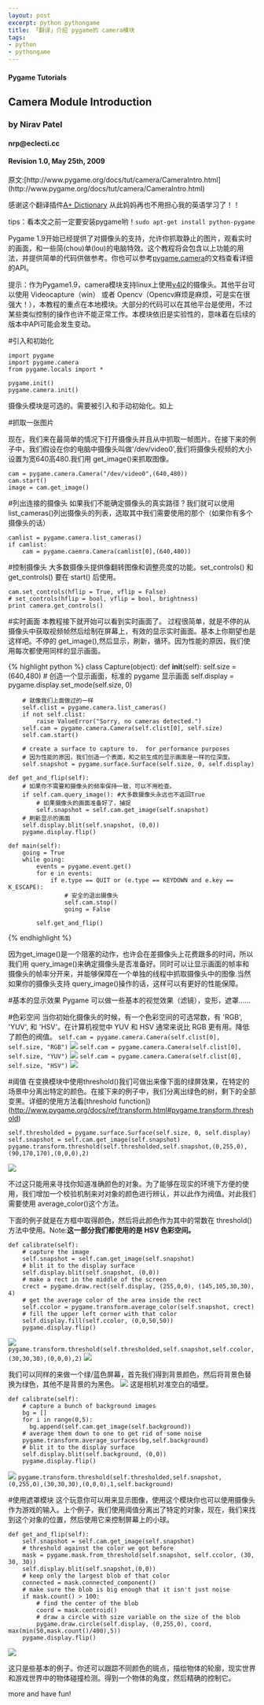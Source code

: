 ```yaml
---
layout: post
excerpt: python pythongame
title: 「翻译」介绍 pygame的 camera模块
tags:
- python
- pythongame
---
```

<h4>Pygame Tutorials</h6>
<h2>Camera Module Introduction</h3>
<h3>by Nirav Patel</h4>
<h4>nrp@eclecti.cc</h6>
<h4>Revision 1.0, May 25th, 2009</h5>
原文:[http://www.pygame.org/docs/tut/camera/CameraIntro.html](http://www.pygame.org/docs/tut/camera/CameraIntro.html)

感谢这个翻译插件[A+ Dictionary](https://chrome.google.com/webstore/detail/a%20-dictionary/nbdnlnijofenjgknplpelkpmhikpangb) 从此妈妈再也不用担心我的英语学习了！！

tips：看本文之前一定要安装pygame哟！`sudo apt-get install python-pygame`


Pygame 1.9开始已经提供了对摄像头的支持，允许你抓取静止的图片，观看实时的画面，和一些简(chou)单(lou)的电脑特效。这个教程将会包含以上功能的用法，并提供简单的代码供做参考。你也可以参考[pygame.camera](http://www.pygame.org/docs/ref/camera.html)的文档查看详细的API。

提示：作为Pygame1.9，camera模块支持linux上使用[v4l2](https://www.google.com.hk/search?&q=v4l2+)的摄像头。其他平台可以使用 Videocapture（win） 或者 Opencv（Opencv麻烦是麻烦，可是实在很强大！），本教程的重点在本地模块。大部分的代码可以在其他平台是使用，不过某些类似控制的操作也许不能正常工作。本模块依旧是实验性的，意味着在后续的版本中API可能会发生变动。

#引入和初始化

    import pygame
    import pygame.camera
    from pygame.locals import *

    pygame.init()
    pygame.camera.init()

摄像头模块是可选的。需要被引入和手动初始化。如上

#抓取一张图片

现在，我们来在最简单的情况下打开摄像头并且从中抓取一帧图片。在接下来的例子中，我们假设在你的电脑中摄像头叫做'/dev/video0',我们将摄像头视频的大小设置为宽640高480.我们用 get_image()来抓取图像。

    cam = pygame.camera.Camera("/dev/video0",(640,480))
    cam.start()
    image = cam.get_image()

#列出连接的摄像头
如果我们不能确定摄像头的真实路径？我们就可以使用 list_cameras()列出摄像头的列表，选取其中我们需要使用的那个（如果你有多个摄像头的话）

    camlist = pygame.camera.list_cameras()
    if camlist:
        cam = pygame.caemra.Camera(camlist[0],(640,480))

#控制摄像头
大多数摄像头提供像翻转图像和调整亮度的功能。set_controls() 和 get_controls() 要在 start() 后使用。

    cam.set_controls(hflip = True, vflip = False)
    # set_controls(hflip = bool, vflip = bool, brightness)
    print camera.get_controls()

#实时画面
本教程接下就开始可以看到实时画面了。
过程很简单，就是不停的从摄像头中获取视频帧然后绘制在屏幕上，有效的显示实时画面。基本上你期望也是这样吧。不停的 get_image(),然后显示，刷新，循环。因为性能的原因，我们使用每次都使用同样的显示画面。

{% highlight python %}
class Capture(object):
    def __init__(self):
        self.size = (640,480)
        # 创造一个显示画面，标准的 pygame 显示画面
        self.display = pygame.display.set_mode(self.size, 0)
        
        # 就像我们上面做过的一样
        self.clist = pygame.camera.list_cameras()
        if not self.clist:
            raise ValueError("Sorry, no cameras detected.")
        self.cam = pygame.camera.Camera(self.clist[0], self.size)
        self.cam.start()

        # create a surface to capture to.  for performance purposes
        # 因为性能的原因，我们创造一个表面，和之前生成的显示画面是一样的位深度。
        self.snapshot = pygame.surface.Surface(self.size, 0, self.display)

    def get_and_flip(self):
        # 如果你不需要和摄像头的频率保持一致，可以不用检查。 
        if self.cam.query_image(): #大多数摄像头永远也不返回True
            # 如果摄像头的画面准备好了，捕捉
            self.snapshot = self.cam.get_image(self.snapshot)
        # 刷新显示的画面
        self.display.blit(self.snapshot, (0,0))
        pygame.display.flip()

    def main(self):
        going = True
        while going:
            events = pygame.event.get()
            for e in events:
                if e.type == QUIT or (e.type == KEYDOWN and e.key == K_ESCAPE):
                    # 安全的退出摄像头
                    self.cam.stop()
                    going = False

            self.get_and_flip()
{% endhighlight %}

因为get_image()是一个阻塞的动作，也许会在差摄像头上花费跟多的时间，所以我们用 query_image()来确定摄像头是否准备好。同时可以让显示画面的帧率和摄像头的帧率分开来，并能够保障在一个单独的线程中抓取摄像头中的图像.当然如果你的摄像头支持 query_image()操作的话，这样可以有更好的性能保障。

#基本的显示效果
Pygame 可以做一些基本的视觉效果（滤镜），变形，遮罩……

#色彩空间
当你初始化摄像头的时候，有一个色彩空间的可选常数，有 'RGB', 'YUV', 和 'HSV'。在计算机视觉中 YUV 和 HSV 通常来说比 RGB 更有用。降低了颜色的阀值。
`self.cam = pygame.camera.Camera(self.clist[0], self.size, "RGB")`
![](http://www.pygame.org/docs/tut/camera/rgb.jpg)
`self.cam = pygame.camera.Camera(self.clist[0], self.size, "YUV")`
![](http://www.pygame.org/docs/tut/camera/yuv.jpg)
`self.cam = pygame.camera.Camera(self.clist[0], self.size, "HSV")`
![](http://www.pygame.org/docs/tut/camera/hsv.jpg)


#阈值
在变换模块中使用threshold()我们可做出来像下面的绿屏效果，在特定的场景中分离出特定的颜色。在接下来的例子中，我们分离出绿色的树，剩下的全部变黑。详细的使用方法看[threshold function])(http://www.pygame.org/docs/ref/transform.html#pygame.transform.threshold)

    self.thresholded = pygame.surface.Surface(self.size, 0, self.display)
    self.snapshot = self.cam.get_image(self.snapshot)
    pygame.transform.threshold(self.thresholded,self.snapshot,(0,255,0),(90,170,170),(0,0,0),2)
![](http://www.pygame.org/docs/tut/camera/thresholded.jpg)

不过这只能用来寻找你知道准确颜色的对象。为了能够在现实的环境下方便的使用，我们增加一个校验机制来对对象的颜色进行辨认，并以此作为阀值。对此我们需要使用 average_color()这个方法。

下面的例子就是在方框中取得颜色，然后将此颜色作为其中的常数在 threshold()方法中使用。Note:<b>这一部分我们都使用的是 HSV 色彩空间。</b>

    def calibrate(self):
        # capture the image
        self.snapshot = self.cam.get_image(self.snapshot)
        # blit it to the display surface
        self.display.blit(self.snapshot, (0,0))
        # make a rect in the middle of the screen
        crect = pygame.draw.rect(self.display, (255,0,0), (145,105,30,30), 4)
        # get the average color of the area inside the rect
        self.ccolor = pygame.transform.average_color(self.snapshot, crect)
        # fill the upper left corner with that color
        self.display.fill(self.ccolor, (0,0,50,50))
        pygame.display.flip()

![](http://www.pygame.org/docs/tut/camera/average.jpg)
`pygame.transform.threshold(self.thresholded,self.snapshot,self.ccolor,(30,30,30),(0,0,0),2)`
![](http://www.pygame.org/docs/tut/camera/thresh.jpg)

我们可以同样的来做一个绿/蓝色屏幕，首先我们得到背景颜色，然后将背景色替换为绿色，其他不是背景的为黑色。
![](http://www.pygame.org/docs/tut/camera/background.jpg)
这是相机对准空白的墙壁。

    def calibrate(self):
        # capture a bunch of background images
        bg = []
        for i in range(0,5):
          bg.append(self.cam.get_image(self.background))
        # average them down to one to get rid of some noise
        pygame.transform.average_surfaces(bg,self.background)
        # blit it to the display surface
        self.display.blit(self.background, (0,0))
        pygame.display.flip()

![](http://www.pygame.org/docs/tut/camera/green.jpg)
`pygame.transform.threshold(self.thresholded,self.snapshot,(0,255,0),(30,30,30),(0,0,0),1,self.background)`

#使用遮罩模块
这个玩意你可以用来显示图像，使用这个模块你也可以使用摄像头作为游戏的输入。上个例子，我们使用阈值分离出了特定的对象，现在，我们来找到这个对象的位置，然后使用它来控制屏幕上的小球。

    def get_and_flip(self):
        self.snapshot = self.cam.get_image(self.snapshot)
        # threshold against the color we got before
        mask = pygame.mask.from_threshold(self.snapshot, self.ccolor, (30, 30, 30))
        self.display.blit(self.snapshot,(0,0))
        # keep only the largest blob of that color
        connected = mask.connected_component()
        # make sure the blob is big enough that it isn't just noise
        if mask.count() > 100:
            # find the center of the blob
            coord = mask.centroid()
            # draw a circle with size variable on the size of the blob
            pygame.draw.circle(self.display, (0,255,0), coord, max(min(50,mask.count()/400),5))
        pygame.display.flip()

![](http://www.pygame.org/docs/tut/camera/mask.jpg)

这只是些基本的例子。你还可以跟踪不同颜色的斑点，描绘物体的轮廓，现实世界和游戏世界中的物体碰撞检测。得到一个物体的角度，然后精确的控制它。

more and have fun!

<script src="https://gist.github.com/xavierskip/6568747.js"></script>
